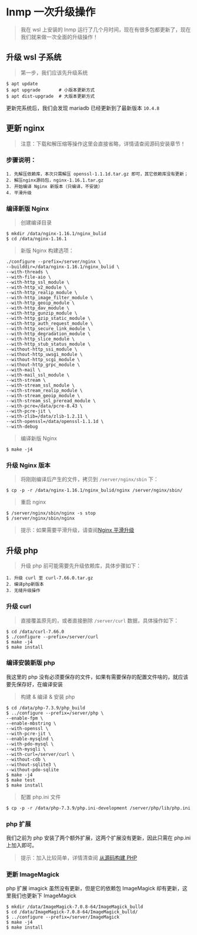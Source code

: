 # lnmp 一次升级操作

> 我在 wsl 上安装的 lnmp 运行了几个月时间，现在有很多包都更新了，现在我们就来做一次全面的升级操作！

## 升级 wsl 子系统

> 第一步，我们应该先升级系统

```shell
$ apt update
$ apt upgrade       # 小版本更新方式
$ apt dist-upgrade  # 大版本更新方式
```

更新完系统后，我们会发现 mariadb 已经更新到了最新版本 `10.4.8`

## 更新 nginx

> 注意：下载和解压缩等操作这里会直接省略，详情请查阅源码安装章节！

### 步骤说明：

```text
1. 先解压依赖库，本次只需解压 openssl-1.1.1d.tar.gz 即可，其它依赖库没有更新；
2. 解压nginx源码包，nginx-1.16.1.tar.gz
3. 开始编译 Nginx 新版本（只编译，不安装）
4. 平滑升级
```

### 编译新版 Nginx

> 创建编译目录

```shell
$ mkdir /data/nginx-1.16.1/nginx_bulid
$ cd /data/nginx-1.16.1
```

> 新版 Nginx 构建选项：

```shell
./configure --prefix=/server/nginx \
--builddir=/data/nginx-1.16.1/nginx_bulid \
--with-threads \
--with-file-aio \
--with-http_ssl_module \
--with-http_v2_module \
--with-http_realip_module \
--with-http_image_filter_module \
--with-http_geoip_module \
--with-http_dav_module \
--with-http_gunzip_module \
--with-http_gzip_static_module \
--with-http_auth_request_module \
--with-http_secure_link_module \
--with-http_degradation_module \
--with-http_slice_module \
--with-http_stub_status_module \
--without-http_ssi_module \
--without-http_uwsgi_module \
--without-http_scgi_module \
--without-http_grpc_module \
--with-mail \
--with-mail_ssl_module \
--with-stream \
--with-stream_ssl_module \
--with-stream_realip_module \
--with-stream_geoip_module \
--with-stream_ssl_preread_module \
--with-pcre=/data/pcre-8.43 \
--with-pcre-jit \
--with-zlib=/data/zlib-1.2.11 \
--with-openssl=/data/openssl-1.1.1d \
--with-debug
```

> 编译新版 Nginx

```shell
$ make -j4
```

### 升级 Nginx 版本

> 将刚刚编译后产生的文件，拷贝到 `/server/nginx/sbin` 下：

```shell
$ cp -p -r /data/nginx-1.16.1/nginx_bulid/nginx /server/nginx/sbin/
```

> 重启 nginx

```shell
$ /server/nginx/sbin/nginx -s stop
$ /server/nginx/sbin/nginx
```

> 提示：如果需要平滑升级，请查阅[Nginx 平滑升级](./../Nginx/03-Nginx平滑升级.md)

## 升级 php

> 升级 php 前可能需要先升级依赖库，具体步骤如下：

```text
1. 升级 curl 至 curl-7.66.0.tar.gz
2. 编译php新版本
3. 无缝升级操作
```

### 升级 curl

> 直接覆盖原先的，或者直接删除 `/server/curl` 数据，具体操作如下：

```
$ cd /data/curl-7.66.0
$ ./configure --prefix=/server/curl
$ make -j4
$ make install
```

### 编译安装新版 php

我这里的 php 没有必须要保存的文件，如果有需要保存的配置文件啥的，就应该要先保存好，在编译安装

> 构建 & 编译 & 安装 php

```shell
$ cd /data/php-7.3.9/php_build
$ ../configure --prefix=/server/php \
--enable-fpm \
--enable-mbstring \
--with-openssl \
--with-pcre-jit \
--enable-mysqlnd \
--with-pdo-mysql \
--with-mysqli \
--with-curl=/server/curl \
--without-cdb \
--without-sqlite3 \
--without-pdo-sqlite
$ make -j4
$ make test
$ make install
```

> 配置 php.ini 文件

```shell
$ cp -p -r /data/php-7.3.9/php.ini-development /server/php/lib/php.ini
```

### php 扩展

我们之前为 php 安装了两个额外扩展，这两个扩展没有更新，因此只需在 php.ini 上加入即可。

> 提示：加入比较简单，详情清查阅 [从源码构建 PHP](./从源码构建PHP.md)

### 更新 ImageMagick

php 扩展 imagick 虽然没有更新，但是它的依赖包 ImageMagick 却有更新，这里我们也更新下 ImageMagick

```shell
$ mkdir /data/ImageMagick-7.0.8-64/ImageMagick_bulld
$ cd /data/ImageMagick-7.0.8-64/ImageMagick_bulld/
$ ../configure --prefix=/server/ImageMagick
$ make -j4
$ make install
```
